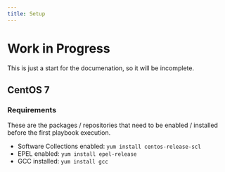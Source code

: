 ```yaml
---
title: Setup
---
```


# Work in Progress
This is just a start for the documenation, so it will be incomplete. 

## CentOS 7 
### Requirements
These are the packages / repositories that need to be enabled / installed before the first playbook execution.

- Software Collections enabled: 
`yum install centos-release-scl`
- EPEL enabled: 
`yum install epel-release`
- GCC installed: 
`yum install gcc`
